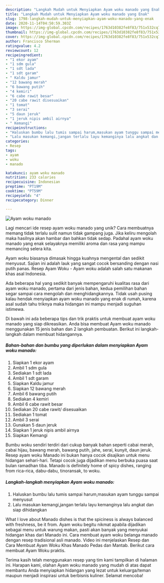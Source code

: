 ```yaml
---
description: "Langkah Mudah untuk Menyiapkan Ayam woku manado yang Enak"
title: "Langkah Mudah untuk Menyiapkan Ayam woku manado yang Enak"
slug: 1798-langkah-mudah-untuk-menyiapkan-ayam-woku-manado-yang-enak
date: 2020-11-14T04:50:59.303Z
image: https://img-global.cpcdn.com/recipes/1763d10382fe8f83/751x532cq70/ayam-woku-manado-foto-resep-utama.jpg
thumbnail: https://img-global.cpcdn.com/recipes/1763d10382fe8f83/751x532cq70/ayam-woku-manado-foto-resep-utama.jpg
cover: https://img-global.cpcdn.com/recipes/1763d10382fe8f83/751x532cq70/ayam-woku-manado-foto-resep-utama.jpg
author: Francisco Sherman
ratingvalue: 4.2
reviewcount: 12
recipeingredient:
- "1 ekor ayam"
- "1 sdm gula"
- "1 sdt lada"
- "1 sdt garam"
- " Kaldu jamur"
- "12 bawang merah"
- "6 bawang putih"
- "4 kemiri"
- "6 cabe rawit besar"
- "20 cabe rawit disesuaikan"
- "1 tomat"
- "3 serai"
- "5 daun jeruk"
- "1 jeruk nipis ambil airnya"
- " Kemangi"
recipeinstructions:
- "Haluskan bumbu lalu tumis sampai harum,masukan ayam tunggu sampai menyusut"
- "Lalu masukan kemangi,jangan terlalu layu kemanginya lalu angkat dan siap dihidangkan"
categories:
- Resep
tags:
- ayam
- woku
- manado

katakunci: ayam woku manado 
nutrition: 233 calories
recipecuisine: Indonesian
preptime: "PT19M"
cooktime: "PT59M"
recipeyield: "4"
recipecategory: Dinner

---
```



![Ayam woku manado](https://img-global.cpcdn.com/recipes/1763d10382fe8f83/751x532cq70/ayam-woku-manado-foto-resep-utama.jpg)

Lagi mencari ide resep ayam woku manado yang unik? Cara membuatnya memang tidak terlalu sulit namun tidak gampang juga. Jika keliru mengolah maka hasilnya akan hambar dan bahkan tidak sedap. Padahal ayam woku manado yang enak selayaknya memiliki aroma dan rasa yang mampu memancing selera kita.

Ayam woku biasanya dimasak hingga kuahnya mengental dan sedikit menyusut. Sajian ini adalah lauk yang sangat cocok bersanding dengan nasi putih panas. Resep Ayam Woku - Ayam woku adalah salah satu makanan khas asal Indonesia.

Ada beberapa hal yang sedikit banyak mempengaruhi kualitas rasa dari ayam woku manado, pertama dari jenis bahan, kedua pemilihan bahan segar sampai cara mengolah dan menghidangkannya. Tidak usah pusing kalau hendak menyiapkan ayam woku manado yang enak di rumah, karena asal sudah tahu triknya maka hidangan ini mampu menjadi suguhan istimewa.


Di bawah ini ada beberapa tips dan trik praktis untuk membuat ayam woku manado yang siap dikreasikan. Anda bisa membuat Ayam woku manado menggunakan 15 jenis bahan dan 2 langkah pembuatan. Berikut ini langkah-langkah dalam membuat hidangannya.

<!--inarticleads1-->

##### Bahan-bahan dan bumbu yang diperlukan dalam menyiapkan Ayam woku manado:

1. Siapkan 1 ekor ayam
1. Ambil 1 sdm gula
1. Sediakan 1 sdt lada
1. Ambil 1 sdt garam
1. Siapkan  Kaldu jamur
1. Siapkan 12 bawang merah
1. Ambil 6 bawang putih
1. Sediakan 4 kemiri
1. Ambil 6 cabe rawit besar
1. Sediakan 20 cabe rawit/ disesuaikan
1. Sediakan 1 tomat
1. Ambil 3 serai
1. Gunakan 5 daun jeruk
1. Siapkan 1 jeruk nipis ambil airnya
1. Siapkan  Kemangi


Bumbu woku sendiri terdiri dari cukup banyak bahan seperti cabai merah, cabai hijau, bawang merah, bawang putih, jahe, serai, kunyit, daun jeruk. Resep ayam woku Manado ini bukan hanya cocok disajikan untuk menu hidangan sehari-hari. Tetapi cocok juga dijadikan menu berbuka puasa saat bulan ramadhan tiba. Manado is definitely home of spicy dishes, ranging from rica-rica, dabu-dabu, tinoransak, to woku. 

<!--inarticleads2-->

##### Langkah-langkah menyiapkan Ayam woku manado:

1. Haluskan bumbu lalu tumis sampai harum,masukan ayam tunggu sampai menyusut
1. Lalu masukan kemangi,jangan terlalu layu kemanginya lalu angkat dan siap dihidangkan


What I love about Manado dishes is that the spiciness is always balanced with freshness, be it from. Ayam woku begitu nikmat apabila dijadikan sebagai menu untuk warung makan, pasti akan banyak yang menyukai hidangan khas dari Manado ini. Cara membuat ayam woku belanga manado dengan resep tradisional asli manado. Video ini menjelaskan Resep dan Cara Membuat Ayam Woku Khas Manado Pedas dan Mantab. Berikut cara membuat Ayam Woku praktis. 

Terima kasih telah menggunakan resep yang tim kami tampilkan di halaman ini. Harapan kami, olahan Ayam woku manado yang mudah di atas dapat membantu Anda menyiapkan hidangan yang lezat untuk keluarga/teman maupun menjadi inspirasi untuk berbisnis kuliner. Selamat mencoba!
